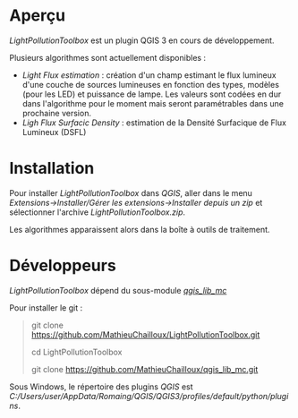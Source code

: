 

# Aperçu

*LightPollutionToolbox* est un plugin QGIS 3 en cours de développement.

Plusieurs algorithmes sont actuellement disponibles :
 - *Light Flux estimation* : création d'un champ estimant le flux lumineux d'une couche de sources lumineuses en fonction des types, modèles (pour les LED) et puissance de lampe. Les valeurs sont codées en dur dans l'algorithme pour le moment mais seront paramétrables dans une prochaine version.
 - *Ligh Flux Surfacic Density* : estimation de la Densité Surfacique de Flux Lumineux (DSFL)

# Installation

Pour installer *LightPollutionToolbox* dans *QGIS*, aller dans le menu *Extensions->Installer/Gérer les extensions->Installer depuis un zip* et sélectionner l'archive *LightPollutionToolbox.zip*.

Les algorithmes apparaissent alors dans la boîte à outils de traitement.

# Développeurs

*LightPollutionToolbox* dépend du sous-module [*qgis_lib_mc*](https://github.com/MathieuChailloux/qgis_lib_mc)

Pour installer le git :  
> git clone https://github.com/MathieuChailloux/LightPollutionToolbox.git
>
> cd LightPollutionToolbox
>
> git clone https://github.com/MathieuChailloux/qgis_lib_mc.git

Sous Windows, le répertoire des plugins *QGIS* est *C:/Users/user/AppData/Romaing/QGIS/QGIS3/profiles/default/python/plugins*.
